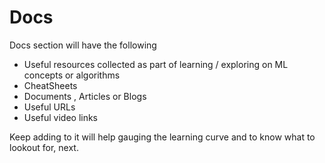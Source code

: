 # Docs
Docs section will have the following 
  - Useful resources collected as part of learning / exploring on ML concepts or algorithms
  - CheatSheets
  - Documents , Articles or Blogs
  - Useful URLs
  - Useful video links
 
 Keep adding to it will help gauging the learning curve and to know what to lookout for, next.
